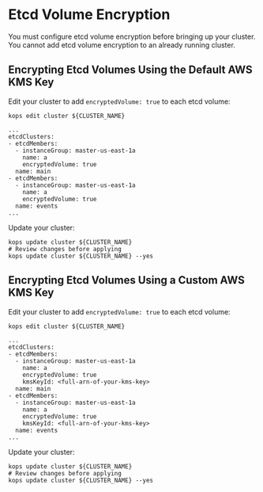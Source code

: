 # Etcd Volume Encryption

You must configure etcd volume encryption before bringing up your cluster. You cannot add etcd volume encryption to an already running cluster.

## Encrypting Etcd Volumes Using the Default AWS KMS Key

Edit your cluster to add `encryptedVolume: true` to each etcd volume:

`kops edit cluster ${CLUSTER_NAME}`

```
...
etcdClusters:
- etcdMembers:
  - instanceGroup: master-us-east-1a
    name: a
    encryptedVolume: true
  name: main
- etcdMembers:
  - instanceGroup: master-us-east-1a
    name: a
    encryptedVolume: true
  name: events    
...
```

Update your cluster:

```
kops update cluster ${CLUSTER_NAME}
# Review changes before applying
kops update cluster ${CLUSTER_NAME} --yes
```

## Encrypting Etcd Volumes Using a Custom AWS KMS Key

Edit your cluster to add `encryptedVolume: true` to each etcd volume:

`kops edit cluster ${CLUSTER_NAME}`

```
...
etcdClusters:
- etcdMembers:
  - instanceGroup: master-us-east-1a
    name: a
    encryptedVolume: true
    kmsKeyId: <full-arn-of-your-kms-key>
  name: main
- etcdMembers:
  - instanceGroup: master-us-east-1a
    name: a
    encryptedVolume: true
    kmsKeyId: <full-arn-of-your-kms-key>
  name: events    
...
```

Update your cluster:

```
kops update cluster ${CLUSTER_NAME}
# Review changes before applying
kops update cluster ${CLUSTER_NAME} --yes
```
